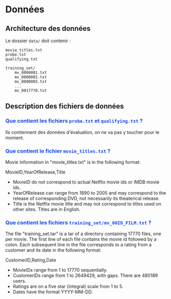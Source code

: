 
# Données

## Architecture des données

Le dossier `data/` doit contenir :

```
movie_titles.txt
probe.txt
qualifying.txt

training_set/
    mv_0000001.txt
    mv_0000002.txt
    mv_0000003.txt
    ... 
    mv_0017770.txt
```

## Description des fichiers de données

### <span style="color: #1748ed">Que contient les fichiers `probe.txt` et `qualifying.txt` ?

Ils contiennent des données d'évaluation, on ne va pas y toucher pour le moment.

### <span style="color: #1748ed">Que contient le fichier `movie_titles.txt` ?

Movie information in "movie_titles.txt" is in the following format:

MovieID,YearOfRelease,Title

- MovieID do not correspond to actual Netflix movie ids or IMDB movie ids.
- YearOfRelease can range from 1890 to 2005 and may correspond to the release of
  corresponding DVD, not necessarily its theaterical release.
- Title is the Netflix movie title and may not correspond to 
  titles used on other sites.  Titles are in English.

### <span style="color: #1748ed">Que contient les fichiers `training_set/mv_00ID_FILM.txt` ?

The file "training_set.tar" is a tar of a directory containing 17770 files, one
per movie.  The first line of each file contains the movie id followed by a
colon.  Each subsequent line in the file corresponds to a rating from a customer
and its date in the following format:

CustomerID,Rating,Date

- MovieIDs range from 1 to 17770 sequentially.
- CustomerIDs range from 1 to 2649429, with gaps. There are 480189 users.
- Ratings are on a five star (integral) scale from 1 to 5.
- Dates have the format YYYY-MM-DD.
